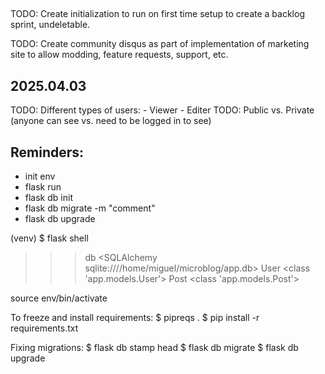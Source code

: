 ##
TODO: Create initialization to run on first time setup to create a backlog sprint, undeletable.

TODO: Create community disqus as part of implementation of marketing site to allow modding, feature requests, support, etc. 

## 2025.04.03
TODO: Different types of users:
    - Viewer
    - Editer
TODO: Public vs. Private (anyone can see vs. need to be logged in to see)

## Reminders:
- init env
- flask run
- flask db init
- flask db migrate -m "comment"
- flask db upgrade

(venv) $ flask shell
>>> db
<SQLAlchemy sqlite:////home/miguel/microblog/app.db>
>>> User
<class 'app.models.User'>
>>> Post
<class 'app.models.Post'>


source env/bin/activate

To freeze and install requirements:
$ pipreqs . 
$ pip install -r requirements.txt


Fixing migrations:
$ flask db stamp head
$ flask db migrate
$ flask db upgrade